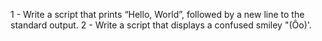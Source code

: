  1 - Write a script that prints “Hello, World”, followed by a new line to the standard output.
 2 - Write a script that displays a confused smiley "(Ôo)'.

 
